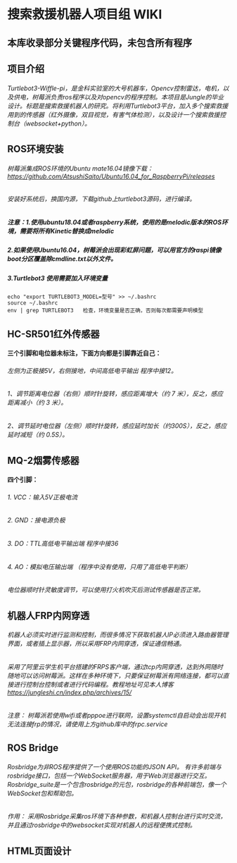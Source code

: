 # 搜索救援机器人项目组 WIKI
## 本库收录部分关键程序代码，未包含所有程序
## 项目介绍
###### Turtlebot3-Wiffle-pi，是金科实验室的大号机器车，Opencv控制雷达，电机，以及供电，树莓派负责ros程序以及对opencv的程序控制。本项目是Jungle的毕业设计。标题是搜索救援机器人的研究。将利用Turtlebot3平台，加入多个搜索救援用到的传感器（红外摄像，双目视觉，有害气体检测），以及设计一个搜索救援控制台（websocket+python）。

## ROS环境安装
###### 树莓派集成ROS环境的Ubuntu mate16.04镜像下载：https://github.com/AtsushiSaito/Ubuntu16.04_for_RaspberryPi/releases
###### 安装好系统后，换国内源，下载github上turtlebot3源码，进行编译。
##### 注意：1.使用ubuntu18.04或者raspberry系统，使用的是melodic版本的ROS环境，需要将所有Kinetic替换成melodic
#####       2.如果使用Ubuntu16.04，树莓派会出现彩虹屏问题，可以用官方的raspi镜像boot分区覆盖除cmdline.txt以外文件。
#####       3.Turtlebot3 使用需要加入环境变量 
    echo "export TURTLEBOT3_MODEL=型号" >> ~/.bashrc  
    source ~/.bashrc
    env | grep TURTLEBOT3   检查，环境变量是否正确，否则每次都需要声明模型


## HC-SR501红外传感器
#### 三个引脚和电位器未标注，下面方向都是引脚靠近自己：
###### 左侧为正极接5V，右侧接地，中间高低电平输出 程序中接12。
###### 1、调节距离电位器（右侧）顺时针旋转，感应距离增大（约 7 米），反之，感应距离减小（约 3 米）。
###### 2、调节延时电位器（左侧）顺时针旋转，感应延时加长（约300S），反之，感应延时减短（约 0.5S）。

## MQ-2烟雾传感器
#### 四个引脚：
###### 1. VCC：输入5V正极电流
###### 2. GND：接电源负极
###### 3. DO：TTL高低电平输出端   程序中接36
###### 4. AO：模拟电压输出端 （程序中没有使用，只用了高低电平判断）
###### 电位器顺时针灵敏度调节，可以使用打火机吹灭后测试传感器是否正常。

## 机器人FRP内网穿透
###### 机器人必须实时进行监测和控制，而很多情况下获取机器人IP必须进入路由器管理界面，或者插上显示器，所以采用FRP内网穿透，保证通信畅通。
###### 采用了阿里云学生机平台搭建的FRPS客户端，通过tcp内网穿透，达到外网随时随地可以访问树莓派。这样在多种环境下，只要保证树莓派有网络连接，都可以直接进行控制台控制或者进行代码编程。教程地址可见本人博客 https://jungleshi.cn/index.php/archives/15/
###### 注意： 树莓派若使用wifi或者pppoe进行联网，设置systemctl自启动会出现开机无法连接frp的情况，请使用上方github库中的frpc.service


## ROS Bridge
###### Rosbridge为非ROS程序提供了一个使用ROS功能的JSON API。 有许多前端与rosbridge接口，包括一个WebSocket服务器，用于Web浏览器进行交互。Rosbridge_suite是一个包含rosbridge的元包，rosbridge的各种前端包，像一个WebSocket包和帮助包。
###### 作用：  采用Rosbridge采集ros环境下各种参数，和机器人控制台进行实时交流，并且通过rosbridge中的websocket实现对机器人的远程便携式控制。


## HTML页面设计

